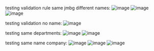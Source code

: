 
testing validation rule same jmbg different names:
![image](https://github.com/boskokul/SOAP_REST/assets/116630727/55d92f75-7162-432b-8bcb-61934f8dd1f9)
![image](https://github.com/boskokul/SOAP_REST/assets/116630727/1948e860-c676-4b29-a28d-a53628f14716)
![image](https://github.com/boskokul/SOAP_REST/assets/116630727/8e4490bc-a5aa-49bb-8e28-610fb0f840fe)

testing validation no name:
![image](https://github.com/boskokul/SOAP_REST/assets/116630727/533fab4d-ef7e-4269-80a2-2f51e42caf3b)


testing same departments:
![image](https://github.com/boskokul/SOAP_REST/assets/116630727/170f3e99-4329-4090-bd91-d1f94f04c97b)
![image](https://github.com/boskokul/SOAP_REST/assets/116630727/b3128e89-ced4-4f2f-8874-84d29a17e646)

testing same name company:
![image](https://github.com/boskokul/SOAP_REST/assets/116630727/bb391024-6433-41de-98ab-ccd0e7442f5d)
![image](https://github.com/boskokul/SOAP_REST/assets/116630727/93adc1e2-f7e0-4743-b01b-f8d18bb1c958)
![image](https://github.com/boskokul/SOAP_REST/assets/116630727/307814b9-517f-45c3-8c1f-1a0c9cf7966a)

